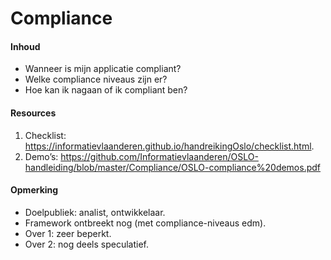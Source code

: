 # Compliance
#### Inhoud
* Wanneer is mijn applicatie compliant?
* Welke compliance niveaus zijn er?
* Hoe kan ik nagaan of ik compliant ben?
#### Resources
1. Checklist: https://informatievlaanderen.github.io/handreikingOslo/checklist.html.
2. Demo’s: https://github.com/Informatievlaanderen/OSLO-handleiding/blob/master/Compliance/OSLO-compliance%20demos.pdf
#### Opmerking
* Doelpubliek: analist, ontwikkelaar.
* Framework ontbreekt nog (met compliance-niveaus edm).
* Over 1: zeer beperkt.
* Over 2: nog deels speculatief.
